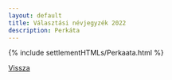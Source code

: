 ```yaml
---
layout: default
title: Választási névjegyzék 2022
description: Perkáta
---
```


{% include settlementHTMLs/Perkaata.html %}

[Vissza](../)